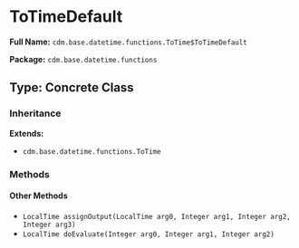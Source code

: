 # ToTimeDefault

**Full Name:** `cdm.base.datetime.functions.ToTime$ToTimeDefault`

**Package:** `cdm.base.datetime.functions`

## Type: Concrete Class

### Inheritance

**Extends:**
- `cdm.base.datetime.functions.ToTime`

### Methods

#### Other Methods

- `LocalTime assignOutput(LocalTime arg0, Integer arg1, Integer arg2, Integer arg3)`
- `LocalTime doEvaluate(Integer arg0, Integer arg1, Integer arg2)`

